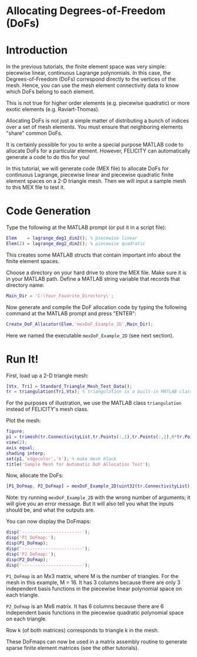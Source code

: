 Allocating Degrees-of-Freedom (DoFs)
====================================

# Introduction

In the previous tutorials, the finite element space was very simple: piecewise linear, continuous Lagrange polynomials.  In this case, the Degrees-of-Freedom (DoFs) correspond directly to the vertices of the mesh.  Hence, you can use the mesh element connectivity data to know which DoFs belong to each element.

This is not true for higher order elements (e.g. piecewise quadratic) or more exotic elements (e.g. Raviart-Thomas).

Allocating DoFs is not just a simple matter of distributing a bunch of indices over a set of mesh elements.  You must ensure that neighboring elements "share" common DoFs.

It is certainly possible for you to write a special purpose MATLAB code to allocate DoFs for a particular element.  However, FELICITY can automatically generate a code to do this for you!

In this tutorial, we will generate code (MEX file) to allocate DoFs for continuous Lagrange, piecewise linear and piecewise quadratic finite element spaces on a 2-D triangle mesh.  Then we will input a sample mesh to this MEX file to test it.

# Code Generation

Type the following at the MATLAB prompt (or put it in a script file):
```matlab
Elem    = lagrange_deg1_dim2(); % piecewise linear
Elem(2) = lagrange_deg2_dim2(); % piecewise quadratic
```

This creates some MATLAB structs that contain important info about the finite element spaces.

Choose a directory on your hard drive to store the MEX file.  Make sure it is in your MATLAB path.  Define a MATLAB string variable that records that directory name:
```matlab
Main_Dir = 'C:\Your_Favorite_Directory\'; 
```

Now generate and compile the DoF allocation code by typing the following command at the MATLAB prompt and press "ENTER":
```matlab
Create_DoF_Allocator(Elem,'mexDoF_Example_2D',Main_Dir);
```

Here we named the executable `mexDoF_Example_2D` (see next section).

# Run It!

First, load up a 2-D triangle mesh:
```matlab
[Vtx, Tri] = Standard_Triangle_Mesh_Test_Data();
tr = triangulation(Tri,Vtx); % triangulation is a built-in MATLAB class
```

For the purposes of illustration, we use the MATLAB class `triangulation` instead of FELICITY's mesh class.

Plot the mesh:
```matlab
figure;
p1 = trimesh(tr.ConnectivityList,tr.Points(:,1),tr.Points(:,2),0*tr.Points(:,2));
view(2);
axis equal;
shading interp;
set(p1,'edgecolor','k'); % make mesh black
title('Sample Mesh for Automatic DoF Allocation Test');
```

Now, allocate the DoFs:
```matlab
[P1_DoFmap, P2_DoFmap] = mexDoF_Example_2D(uint32(tr.ConnectivityList));
```

Note: try running `mexDoF_Example_2D` with the wrong number of arguments; it will give you an error message.  But it will also tell you what the inputs should be, and what the outputs are.

You can now display the DoFmaps:
```matlab
disp('-----------------------');
disp('P1 DoFmap:');
disp(P1_DoFmap);
disp('-----------------------');
disp('P2 DoFmap:');
disp(P2_DoFmap);
disp('-----------------------');
```

`P1_DoFmap` is an Mx3 matrix, where M is the number of triangles.  For the mesh in this example, M = 16.  It has 3 columns because there are only 3 independent basis functions in the piecewise linear polynomial space on each triangle.

`P2_DoFmap` is an Mx6 matrix.  It has 6 columns because there are 6 independent basis functions in the piecewise quadratic polynomial space on each triangle.

Row k (of both matrices) corresponds to triangle k in the mesh.

These DoFmaps can now be used in a matrix assembly routine to generate sparse finite element matrices (see the other tutorials).